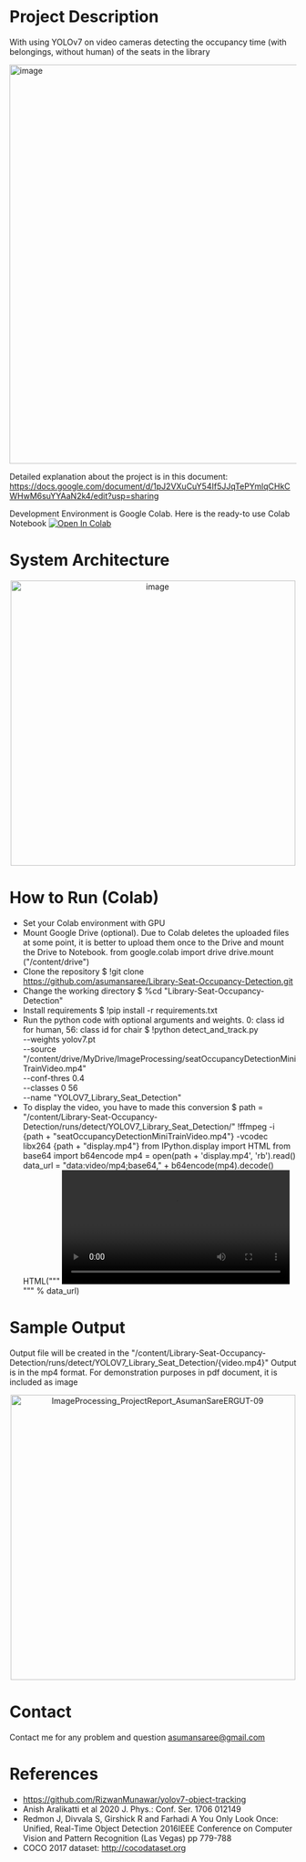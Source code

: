 # Project Description
With using  YOLOv7 on video cameras detecting the occupancy time (with belongings, without human) of the seats in the library

<img src="https://github.com/asumansaree/Library-Seat-Occupancy-Detection/assets/58108789/13d2e3fe-6267-461d-a22e-45fe0fc92dcf" alt="image" width="700"/>

Detailed explanation about the project is in this document:
https://docs.google.com/document/d/1pJ2VXuCuY54If5JJqTePYmlqCHkCWHwM6suYYAaN2k4/edit?usp=sharing

Development Environment is Google Colab. Here is the ready-to use Colab Notebook
<a target="_blank" href="https://colab.research.google.com/github/asumansaree/Library-Seat-Occupancy-Detection">
  <img src="https://colab.research.google.com/assets/colab-badge.svg" alt="Open In Colab"/>
</a>

# System Architecture
<p align="center">
  <img src="https://github.com/asumansaree/Library-Seat-Occupancy-Detection/assets/58108789/be034d9b-d6bb-4861-ba98-8e97b2597222" alt="image" width="500" style="display: block; margin: 0 auto;"/>
</p>

# How to Run (Colab)
* Set your Colab environment with GPU
* Mount Google Drive (optional). Due to Colab deletes the uploaded files at some point, it is better to upload them once to the Drive and mount the Drive to Notebook.
  from google.colab import drive
  drive.mount ("/content/drive")
* Clone the repository
  $ !git clone https://github.com/asumansaree/Library-Seat-Occupancy-Detection.git
* Change the working directory
  $ %cd "Library-Seat-Occupancy-Detection"
* Install requirements
  $ !pip install -r requirements.txt
* Run the python code with optional arguments and weights. 0: class id for human, 56: class id for chair
  $ !python detect_and_track.py \
    --weights yolov7.pt \
    --source "/content/drive/MyDrive/ImageProcessing/seatOccupancyDetectionMiniTrainVideo.mp4" \
    --conf-thres 0.4 \
    --classes 0 56 \
    --name "YOLOV7_Library_Seat_Detection"
* To display the video, you have to made this conversion
  $ path = "/content/Library-Seat-Occupancy-Detection/runs/detect/YOLOV7_Library_Seat_Detection/"
    !ffmpeg -i {path + "seatOccupancyDetectionMiniTrainVideo.mp4"} -vcodec libx264 {path + "display.mp4"}
    from IPython.display import HTML
    from base64 import b64encode
    mp4 = open(path + 'display.mp4', 'rb').read()
    data_url = "data:video/mp4;base64," + b64encode(mp4).decode()
    HTML("""
    <video width=400 controls>
          <source src="%s" type="video/mp4">
    </video>
    """ % data_url)

# Sample Output
Output file will be created in the "/content/Library-Seat-Occupancy-Detection/runs/detect/YOLOV7_Library_Seat_Detection/{video.mp4}"
Output is in the mp4 format. For demonstration purposes in pdf document, it is included as image
<p align="center">
  <img src="https://github.com/asumansaree/Library-Seat-Occupancy-Detection/assets/58108789/058ee40d-9ef1-4c79-9c18-0fb316e30e46" alt="ImageProcessing_ProjectReport_AsumanSareERGUT-09" width="500" style="display: block; margin: 0 auto;"/>
</p>

# Contact
Contact me for any problem and question
asumansaree@gmail.com

# References
* https://github.com/RizwanMunawar/yolov7-object-tracking
* Anish Aralikatti et al 2020 J. Phys.: Conf. Ser. 1706 012149
* Redmon J, Divvala S, Girshick R and Farhadi A You Only Look Once: Unified, Real-Time Object 
  Detection 2016IEEE Conference on Computer Vision and Pattern Recognition (Las Vegas) pp 779-788 
* COCO 2017 dataset: http://cocodataset.org

